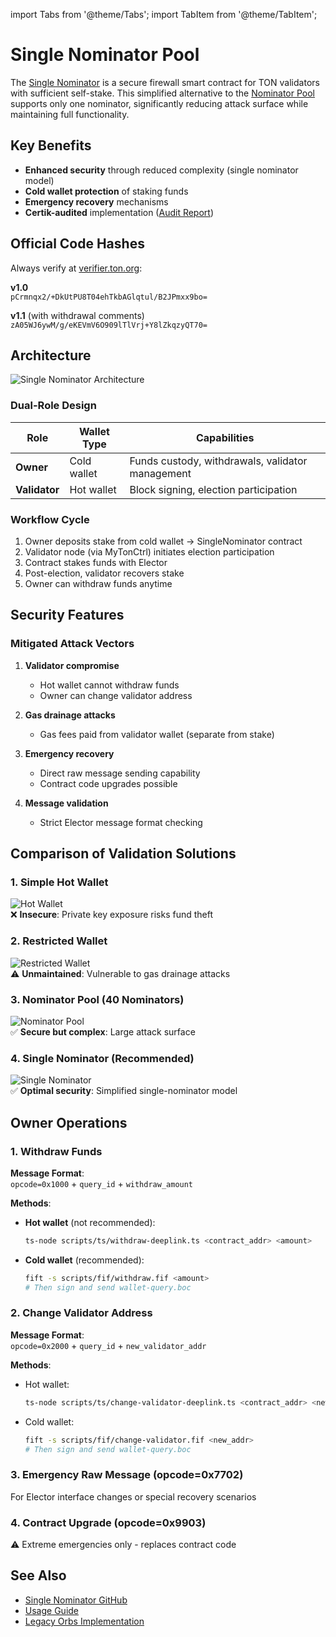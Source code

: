 import Tabs from '@theme/Tabs';
import TabItem from '@theme/TabItem';

# Single Nominator Pool

The [Single Nominator](https://github.com/ton-blockchain/single-nominator) is a secure firewall smart contract for TON validators with sufficient self-stake. This simplified alternative to the [Nominator Pool](/v3/documentation/smart-contracts/contracts-specs/nominator-pool) supports only one nominator, significantly reducing attack surface while maintaining full functionality.

## Key Benefits

- **Enhanced security** through reduced complexity (single nominator model)
- **Cold wallet protection** of staking funds
- **Emergency recovery** mechanisms
- **Certik-audited** implementation ([Audit Report](https://github.com/ton-blockchain/single-nominator/blob/main/certik-audit.pdf))

## Official Code Hashes

Always verify at [verifier.ton.org](https://verifier.ton.org):

**v1.0**  
`pCrmnqx2/+DkUtPU8T04ehTkbAGlqtul/B2JPmxx9bo=`

**v1.1** (with withdrawal comments)  
`zA05WJ6ywM/g/eKEVmV6O909lTlVrj+Y8lZkqzyQT70=`

## Architecture

![Single Nominator Architecture](/img/nominator-pool/single-nominator-architecture.png)

### Dual-Role Design

| Role          | Wallet Type | Capabilities                                     |
| ------------- | ----------- | ------------------------------------------------ |
| **Owner**     | Cold wallet | Funds custody, withdrawals, validator management |
| **Validator** | Hot wallet  | Block signing, election participation            |

### Workflow Cycle

1. Owner deposits stake from cold wallet → SingleNominator contract
2. Validator node (via MyTonCtrl) initiates election participation
3. Contract stakes funds with Elector
4. Post-election, validator recovers stake
5. Owner can withdraw funds anytime

## Security Features

### Mitigated Attack Vectors

1. **Validator compromise**

   - Hot wallet cannot withdraw funds
   - Owner can change validator address

2. **Gas drainage attacks**

   - Gas fees paid from validator wallet (separate from stake)

3. **Emergency recovery**

   - Direct raw message sending capability
   - Contract code upgrades possible

4. **Message validation**
   - Strict Elector message format checking

## Comparison of Validation Solutions

### 1. Simple Hot Wallet

![Hot Wallet](/img/nominator-pool/hot-wallet.png)  
❌ **Insecure**: Private key exposure risks fund theft

### 2. Restricted Wallet

![Restricted Wallet](/img/nominator-pool/restricted-wallet.png)  
⚠️ **Unmaintained**: Vulnerable to gas drainage attacks

### 3. Nominator Pool (40 Nominators)

![Nominator Pool](/img/nominator-pool/nominator-pool.png)  
✅ **Secure but complex**: Large attack surface

### 4. Single Nominator (Recommended)

![Single Nominator](/img/nominator-pool/single-nominator-architecture.png)  
✅ **Optimal security**: Simplified single-nominator model

## Owner Operations

### 1. Withdraw Funds

**Message Format**:  
`opcode=0x1000` + `query_id` + `withdraw_amount`

**Methods**:

- **Hot wallet** (not recommended):
  ```bash
  ts-node scripts/ts/withdraw-deeplink.ts <contract_addr> <amount>
  ```
- **Cold wallet** (recommended):
  ```bash
  fift -s scripts/fif/withdraw.fif <amount>
  # Then sign and send wallet-query.boc
  ```

### 2. Change Validator Address

**Message Format**:  
`opcode=0x2000` + `query_id` + `new_validator_addr`

**Methods**:

- Hot wallet:
  ```bash
  ts-node scripts/ts/change-validator-deeplink.ts <contract_addr> <new_addr>
  ```
- Cold wallet:
  ```bash
  fift -s scripts/fif/change-validator.fif <new_addr>
  # Then sign and send wallet-query.boc
  ```

### 3. Emergency Raw Message (opcode=0x7702)

For Elector interface changes or special recovery scenarios

### 4. Contract Upgrade (opcode=0x9903)

⚠️ Extreme emergencies only - replaces contract code

## See Also

- [Single Nominator GitHub](https://github.com/ton-blockchain/single-nominator)
- [Usage Guide](/v3/guidelines/smart-contracts/howto/single-nominator-pool)
- [Legacy Orbs Implementation](https://github.com/orbs-network/single-nominator)
